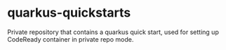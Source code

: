 # quarkus-quickstarts
Private repository that contains a quarkus quick start, used for setting up CodeReady container in private repo mode.
